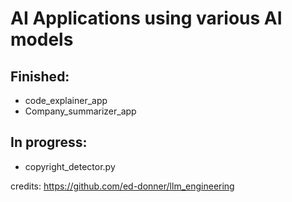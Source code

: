 # AI Applications using various AI models

## Finished:
- code_explainer_app
- Company_summarizer_app

## In progress:
- copyright_detector.py


credits: https://github.com/ed-donner/llm_engineering
